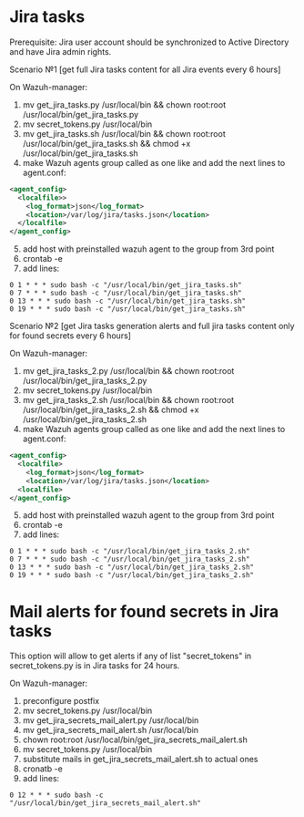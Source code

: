 # Jira tasks

Prerequisite: Jira user account should be synchronized to Active Directory and have Jira admin rights.

Scenario №1 [get full Jira tasks content for all Jira events every 6 hours]

On Wazuh-manager:

1. mv get_jira_tasks.py /usr/local/bin && chown root:root /usr/local/bin/get_jira_tasks.py
2. mv secret_tokens.py /usr/local/bin
3. mv get_jira_tasks.sh /usr/local/bin && chown root:root /usr/local/bin/get_jira_tasks.sh && chmod +x /usr/local/bin/get_jira_tasks.sh
4. make Wazuh agents group called as one like and add the next lines to agent.conf:
```xml
<agent_config>
  <localfile>>
    <log_format>json</log_format>
    <location>/var/log/jira/tasks.json</location>
  </localfile>
</agent_config>
```
5. add host with preinstalled wazuh agent to the group from 3rd point
6. crontab -e
7. add lines:
```
0 1 * * * sudo bash -c "/usr/local/bin/get_jira_tasks.sh"
0 7 * * * sudo bash -c "/usr/local/bin/get_jira_tasks.sh"
0 13 * * * sudo bash -c "/usr/local/bin/get_jira_tasks.sh"
0 19 * * * sudo bash -c "/usr/local/bin/get_jira_tasks.sh"
```
Scenario №2 [get Jira tasks generation alerts and full jira tasks content only for found secrets every 6 hours]

On Wazuh-manager:

1. mv get_jira_tasks_2.py /usr/local/bin && chown root:root /usr/local/bin/get_jira_tasks_2.py
2. mv secret_tokens.py /usr/local/bin
3. mv get_jira_tasks_2.sh /usr/local/bin && chown root:root /usr/local/bin/get_jira_tasks_2.sh && chmod +x /usr/local/bin/get_jira_tasks_2.sh
4. make Wazuh agents group called as one like and add the next lines to agent.conf:
```xml
<agent_config>
  <localfile>
    <log_format>json</log_format>
    <location>/var/log/jira/tasks.json</location>
  <localfile>
</agent_config>
```
5. add host with preinstalled wazuh agent to the group from 3rd point
6. crontab -e
7. add lines:
```
0 1 * * * sudo bash -c "/usr/local/bin/get_jira_tasks_2.sh"
0 7 * * * sudo bash -c "/usr/local/bin/get_jira_tasks_2.sh"
0 13 * * * sudo bash -c "/usr/local/bin/get_jira_tasks_2.sh"
0 19 * * * sudo bash -c "/usr/local/bin/get_jira_tasks_2.sh"
```
# Mail alerts for found secrets in Jira tasks

This option will allow to get alerts if any of list "secret_tokens" in secret_tokens.py is in Jira tasks for 24 hours.

On Wazuh-manager:

1. preconfigure postfix
2. mv secret_tokens.py /usr/local/bin
3. mv get_jira_secrets_mail_alert.py /usr/local/bin
4. mv get_jira_secrets_mail_alert.sh /usr/local/bin
5. chown root:root /usr/local/bin/get_jira_secrets_mail_alert.sh
6. mv secret_tokens.py /usr/local/bin
7. substitute mails in get_jira_secrets_mail_alert.sh to actual ones
8. cronatb -e
9. add lines:
```
0 12 * * * sudo bash -c "/usr/local/bin/get_jira_secrets_mail_alert.sh"
```
